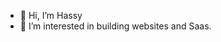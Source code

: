 - 👋 Hi, I’m Hassy
- 👀 I’m interested in building websites and Saas.




<!---
Hassy19/Hassy19 is a ✨ special ✨ repository because its `README.md` (this file) appears on your GitHub profile.
You can click the Preview link to take a look at your changes.
--->
